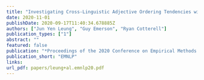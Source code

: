 ```yaml
---
title: "Investigating Cross-Linguistic Adjective Ordering Tendencies with a Latent-Variable Model"
date: 2020-11-01
publishDate: 2020-09-17T11:40:34.678885Z
authors: ["Jun Yen Leung", "Guy Emerson", "Ryan Cotterell"]
publication_types: ["1"]
abstract: ""
featured: false
publication: "*Proceedings of the 2020 Conference on Empirical Methods in Natural Language Processing*"
publication_short: "EMNLP"
links:
url_pdf: papers/leung+al.emnlp20.pdf
---
```


